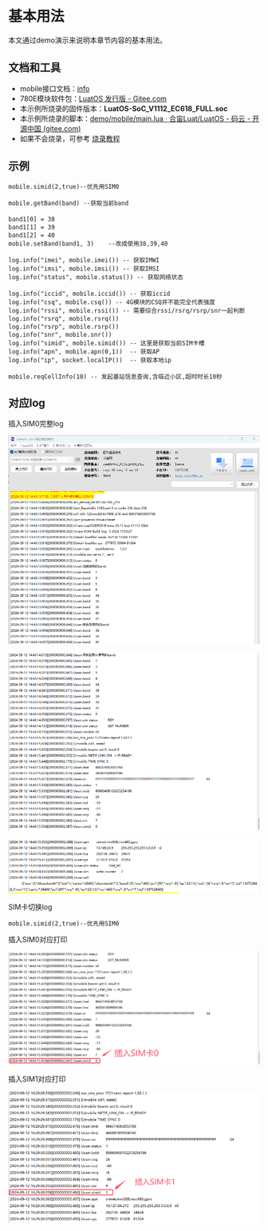 # 基本用法

本文通过demo演示来说明本章节内容的基本用法。

## 文档和工具

- mobile接口文档：[info](./info/index.md)
- 780E模块软件包：[LuatOS 发行版 - Gitee.com](https://gitee.com/openLuat/LuatOS/releases)
- 本示例所烧录的固件版本：**LuatOS-SoC_V1112_EC618_FULL.soc**
- 本示例所烧录的脚本：[demo/mobile/main.lua · 合宙Luat/LuatOS - 码云 - 开源中国 (gitee.com)](https://gitee.com/openLuat/LuatOS/blob/master/demo/mobile/main.lua)
- 如果不会烧录，可参考 [烧录教程](https://doc.openluat.com/wiki/21?wiki_page_id=6072)

## 示例

```
mobile.simid(2,true)--优先用SIM0

mobile.getBand(band) --获取当前band

band1[0] = 38
band1[1] = 39
band1[2] = 40
mobile.setBand(band1, 3)    --改成使用38,39,40

log.info("imei", mobile.imei()) -- 获取IMWI
log.info("imsi", mobile.imsi()) -- 获取IMSI
log.info("status", mobile.status()) -- 获取网络状态
        
log.info("iccid", mobile.iccid()) -- 获取iccid
log.info("csq", mobile.csq()) -- 4G模块的CSQ并不能完全代表强度
log.info("rssi", mobile.rssi()) -- 需要综合rssi/rsrq/rsrp/snr一起判断
log.info("rsrq", mobile.rsrq())
log.info("rsrp", mobile.rsrp())
log.info("snr", mobile.snr())
log.info("simid", mobile.simid()) -- 这里是获取当前SIM卡槽
log.info("apn", mobile.apn(0,1))  -- 获取AP
log.info("ip", socket.localIP())  -- 获取本地ip

mobile.reqCellInfo(10) -- 发起基站信息查询,含临近小区,超时时长10秒
```

## 对应log

插入SIM0完整log

![780E](./image/log1.png)

![780E](./image/log2.png)

![780E](./image/log3.png)

SIM卡切换log

```
mobile.simid(2,true)--优先用SIM0
```

插入SIM0对应打印

![780E](./image/log5.png)

插入SIM1对应打印

![780E](./image/log4.png)
